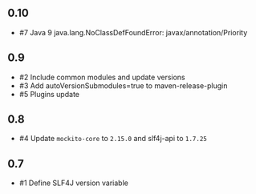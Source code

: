 ## 0.10

* #7 Java 9 java.lang.NoClassDefFoundError: javax/annotation/Priority

## 0.9

* #2 Include common modules and update versions
* #3 Add autoVersionSubmodules=true to maven-release-plugin
* #5 Plugins update

## 0.8

* #4 Update `mockito-core` to `2.15.0` and slf4j-api to `1.7.25`

## 0.7

* #1 Define SLF4J version variable
